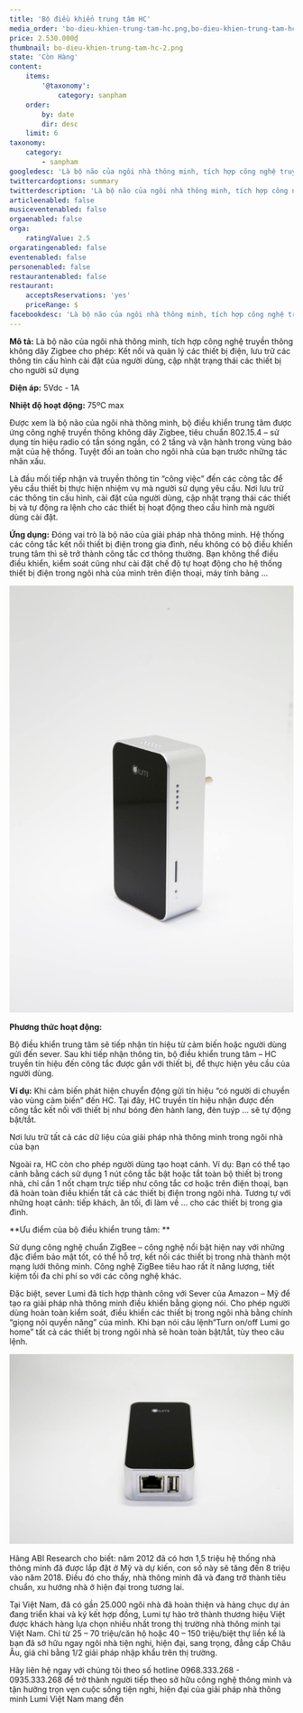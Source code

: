 ```yaml
---
title: 'Bộ điều khiển trung tâm HC'
media_order: 'bo-dieu-khien-trung-tam-hc.png,bo-dieu-khien-trung-tam-hc-1.png,bo-dieu-khien-trung-tam-hc-2.png'
price: 2.530.000₫
thumbnail: bo-dieu-khien-trung-tam-hc-2.png
state: 'Còn Hàng'
content:
    items:
        '@taxonomy':
            category: sanpham
    order:
        by: date
        dir: desc
    limit: 6
taxonomy:
    category:
        - sanpham
googledesc: 'Là bộ não của ngôi nhà thông minh, tích hợp công nghệ truyền thông không dây Zigbee cho phép: Kết nối và quản lý các thiết bị điện, lưu trữ các thông tin cấu hình cài đặt của người dùng, cập nhật trạng thái các thiết bị cho người sử dụng'
twittercardoptions: summary
twitterdescription: 'Là bộ não của ngôi nhà thông minh, tích hợp công nghệ truyền thông không dây Zigbee cho phép: Kết nối và quản lý các thiết bị điện, lưu trữ các thông tin cấu hình cài đặt của người dùng, cập nhật trạng thái các thiết bị cho người sử dụng'
articleenabled: false
musiceventenabled: false
orgaenabled: false
orga:
    ratingValue: 2.5
orgaratingenabled: false
eventenabled: false
personenabled: false
restaurantenabled: false
restaurant:
    acceptsReservations: 'yes'
    priceRange: $
facebookdesc: 'Là bộ não của ngôi nhà thông minh, tích hợp công nghệ truyền thông không dây Zigbee cho phép: Kết nối và quản lý các thiết bị điện, lưu trữ các thông tin cấu hình cài đặt của người dùng, cập nhật trạng thái các thiết bị cho người sử dụng'
---
```


**Mô tả:** Là bộ não của ngôi nhà thông minh, tích hợp công nghệ truyền thông không dây Zigbee cho phép: Kết nối và quản lý các thiết bị điện, lưu trữ các thông tin cấu hình cài đặt của người dùng, cập nhật trạng thái các thiết bị cho người sử dụng

**Điện áp:** 5Vdc - 1A 

**Nhiệt độ hoạt động:** 75ºC max

Được xem là bộ não của ngôi nhà thông minh, bộ điều khiển trung tâm được ứng công nghệ truyền thông không dây Zigbee, tiêu chuẩn 802.15.4 – sử dụng tín hiệu radio có tần sóng ngắn, có 2 tầng và vận hành trong vùng bảo mật của hệ thống. Tuyệt đối an toàn cho ngôi nhà của bạn trước những tác nhân xấu.

Là đầu mối tiếp nhận và truyền thông tin “công việc” đến các công tắc để yêu cầu thiết bị thực hiện nhiệm vụ mà người sử dụng yêu cầu. Nơi lưu trữ các thông tin cấu hình, cài đặt của người dùng, cập nhật trạng thái các thiết bị và tự động ra lệnh cho các thiết bị hoạt động theo cấu hình mà người dùng cài đặt.

**Ứng dụng:**
Đóng vai trò là bộ não của giải pháp nhà thông minh. Hệ thống các công tắc kết nối thiết bị điện trong gia đình, nếu không có bộ điều khiển trung tâm thì sẽ trở thành công tắc cơ thông thường. Bạn không thể điều điều khiển, kiểm soát cũng như cài đặt chế độ tự hoạt động cho hệ thống thiết bị điện trong ngôi nhà của mình trên điện thoại, máy tính bảng …

![Bộ Điều khiển trung tâm hc](bo-dieu-khien-trung-tam-hc-1.png)

**Phương thức hoạt động:** 

Bộ điều khiển trung tâm sẽ tiếp nhận tín hiệu từ cảm biến hoặc người dùng gửi đến sever. Sau khi tiếp nhận thông tin, bộ điều khiển trung tâm – HC truyền tín hiệu đến công tắc được gắn với thiết bị, để thực hiện yêu cầu của người dùng.

**Ví dụ:** Khi cảm biến phát hiện chuyển động gửi tín hiệu “có người di chuyển vào vùng cảm biến” đến HC. Tại đây, HC truyền tín hiệu nhận được đến công tắc kết nối với thiết bị như bóng đèn hành lang, đèn tuýp … sẽ tự động bật/tắt.

Nơi lưu trữ tất cả các dữ liệu của giải pháp nhà thông minh trong ngôi nhà của bạn

Ngoài ra, HC còn cho phép người dùng tạo hoạt cảnh. Ví dụ: Bạn có thể tạo cảnh bằng cách sử dụng 1 nút công tắc bật hoặc tắt toàn bộ thiết bị trong nhà, chỉ cần 1 nốt chạm trực tiếp như công tắc cơ hoặc trên điện thoại, bạn đã hoàn toàn điều khiển tất cả các thiết bị điện trong ngôi nhà. Tương tự với những hoạt cảnh: tiếp khách, ăn tối, đi làm về … cho các thiết bị trong gia đình.

**Ưu điểm của bộ điều khiển trung tâm: **

Sử dụng công nghệ chuẩn ZigBee – công nghệ nổi bật hiện nay với những đặc điểm bảo mật tốt, có thể hỗ trợ, kết nối các thiết bị trong nhà thành một mạng lưới thông minh. Công nghệ ZigBee tiêu hao rất ít năng lượng, tiết kiệm tối đa chi phí so với các công nghệ khác.

Đặc biệt, sever Lumi đã tích hợp thành công với Sever của Amazon – Mỹ để tạo ra giải pháp nhà thông minh điều khiển bằng giọng nói. Cho phép người dùng hoàn toàn kiểm soát, điều khiển các thiết bị trong ngôi nhà bằng chính “giọng nói quyền năng” của mình. Khi bạn nói câu lệnh“Turn on/off Lumi go home” tất cả các thiết bị trong ngôi nhà sẽ hoàn toàn bật/tắt, tùy theo câu lệnh.

![Bộ Điều khiển trung tâm hc](bo-dieu-khien-trung-tam-hc-2.png)

Hãng ABI Research cho biết: năm 2012 đã có hơn 1,5 triệu hệ thống nhà thông minh đã được lắp đặt ở Mỹ và dự kiến, con số này sẽ tăng đến 8 triệu vào năm 2018. Điều đó cho thấy, nhà thông minh đã và đang trở thành tiêu chuẩn, xu hướng nhà ở hiện đại trong tương lai.

Tại Việt Nam, đã có gần 25.000 ngôi nhà đã hoàn thiện và hàng chục dự án đang triển khai và ký kết hợp đồng, Lumi tự hào trở thành thương hiệu Việt được khách hàng lựa chọn nhiều nhất trong thị trường nhà thông minh tại Việt Nam. Chỉ từ 25 – 70 triệu/căn hộ hoặc 40 – 150 triệu/biệt thự liền kề là bạn đã sở hữu ngay ngôi nhà tiện nghi, hiện đại, sang trọng, đẳng cấp Châu Âu, giá chỉ bằng 1/2 giải pháp nhập khẩu trên thị trường.

Hãy liên hệ ngay với chúng tôi theo số hotline 0968.333.268 - 0935.333.268  để trở thành người tiếp theo sở hữu công nghệ thông minh và tận hưởng trọn vẹn cuộc sống tiện nghi, hiện đại của giải pháp nhà thông minh Lumi Việt Nam mang đến